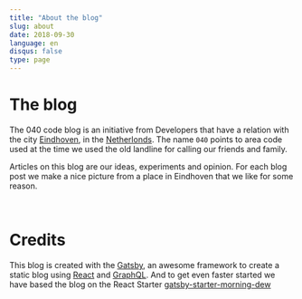 ```yaml
---
title: "About the blog"
slug: about
date: 2018-09-30
language: en
disqus: false
type: page
---
```


# The blog

The 040 code blog is an initiative from Developers that have a relation with the city [Eindhoven](https://www.thisiseindhoven.com/en), in the [Netherlonds](https://www.youtube.com/watch?v=eE_IUPInEuc). The name `040` points to area code used at the time we used the old landline for calling our friends and family.

Articles on this blog are our ideas, experiments and opinion. For each blog post we make a nice picture from a place in Eindhoven that we like for some reason.
<p><br></p>

# Credits

This blog is created with the [Gatsby](https://www.gatsbyjs.org/), an awesome framework to create a static blog using [React](https://reactjs.org/) and [GraphQL](https://graphql.org/). And to get even faster started we have based the blog on the React Starter [gatsby-starter-morning-dew](https://github.com/maxpou/gatsby-starter-morning-dew) 

